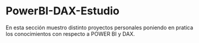 # PowerBI-DAX-Estudio
En esta sección muestro distinto proyectos personales poniendo en pratica los conocimientos con respecto a POWER BI y DAX.

